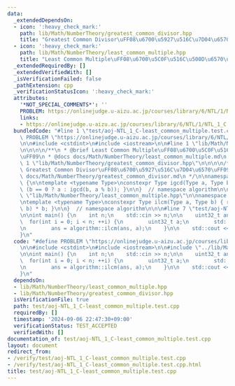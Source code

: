 ```yaml
---
data:
  _extendedDependsOn:
  - icon: ':heavy_check_mark:'
    path: lib/Math/NumberTheory/greatest_common_divisor.hpp
    title: "Greatest Common Divisor\uFF08\u6700\u5927\u516C\u7D04\u6570\uFF09"
  - icon: ':heavy_check_mark:'
    path: lib/Math/NumberTheory/least_common_multiple.hpp
    title: "Least Common Multiple\uFF08\u6700\u5C0F\u516C\u500D\u6570\uFF09"
  _extendedRequiredBy: []
  _extendedVerifiedWith: []
  _isVerificationFailed: false
  _pathExtension: cpp
  _verificationStatusIcon: ':heavy_check_mark:'
  attributes:
    '*NOT_SPECIAL_COMMENTS*': ''
    PROBLEM: https://onlinejudge.u-aizu.ac.jp/courses/library/6/NTL/1/NTL_1_C
    links:
    - https://onlinejudge.u-aizu.ac.jp/courses/library/6/NTL/1/NTL_1_C
  bundledCode: "#line 1 \"test/aoj-NTL_1_C-least_common_multiple.test.cpp\"\n#define\
    \ PROBLEM \"https://onlinejudge.u-aizu.ac.jp/courses/library/6/NTL/1/NTL_1_C\"\
    \n\n#include <cstdint>\n#include <iostream>\n\n#line 1 \"lib/Math/NumberTheory/least_common_multiple.hpp\"\
    \n\n\n\n/**\n * @brief Least Common Multiple\uFF08\u6700\u5C0F\u516C\u500D\u6570\
    \uFF09\n * @docs docs/Math/NumberTheory/least_common_multiple.md\n */\n\n#line\
    \ 1 \"lib/Math/NumberTheory/greatest_common_divisor.hpp\"\n\n\n\n/**\n * @brief\
    \ Greatest Common Divisor\uFF08\u6700\u5927\u516C\u7D04\u6570\uFF09\n * @docs\
    \ docs/Math/NumberTheory/greatest_common_divisor.md\n */\n\nnamespace algorithm\
    \ {\n\ntemplate <typename Type>\nconstexpr Type igcd(Type a, Type b) { return\
    \ (b == 0 ? a : igcd(b, a % b)); }\n\n}  // namespace algorithm\n\n\n#line 10\
    \ \"lib/Math/NumberTheory/least_common_multiple.hpp\"\n\nnamespace algorithm {\n\
    \ntemplate <typename Type>\nconstexpr Type ilcm(Type a, Type b) { return a / igcd(a,\
    \ b) * b; }\n\n}  // namespace algorithm\n\n\n#line 7 \"test/aoj-NTL_1_C-least_common_multiple.test.cpp\"\
    \n\nint main() {\n    int n;\n    std::cin >> n;\n\n    uint32_t ans = 1;\n  \
    \  for(int i = 0; i < n; ++i) {\n        uint32_t a;\n        std::cin >> a;\n\
    \n        ans = algorithm::ilcm(ans, a);\n    }\n\n    std::cout << ans << std::endl;\n\
    }\n"
  code: "#define PROBLEM \"https://onlinejudge.u-aizu.ac.jp/courses/library/6/NTL/1/NTL_1_C\"\
    \n\n#include <cstdint>\n#include <iostream>\n\n#include \"../lib/Math/NumberTheory/least_common_multiple.hpp\"\
    \n\nint main() {\n    int n;\n    std::cin >> n;\n\n    uint32_t ans = 1;\n  \
    \  for(int i = 0; i < n; ++i) {\n        uint32_t a;\n        std::cin >> a;\n\
    \n        ans = algorithm::ilcm(ans, a);\n    }\n\n    std::cout << ans << std::endl;\n\
    }\n"
  dependsOn:
  - lib/Math/NumberTheory/least_common_multiple.hpp
  - lib/Math/NumberTheory/greatest_common_divisor.hpp
  isVerificationFile: true
  path: test/aoj-NTL_1_C-least_common_multiple.test.cpp
  requiredBy: []
  timestamp: '2024-09-06 22:47:30+09:00'
  verificationStatus: TEST_ACCEPTED
  verifiedWith: []
documentation_of: test/aoj-NTL_1_C-least_common_multiple.test.cpp
layout: document
redirect_from:
- /verify/test/aoj-NTL_1_C-least_common_multiple.test.cpp
- /verify/test/aoj-NTL_1_C-least_common_multiple.test.cpp.html
title: test/aoj-NTL_1_C-least_common_multiple.test.cpp
---
```

